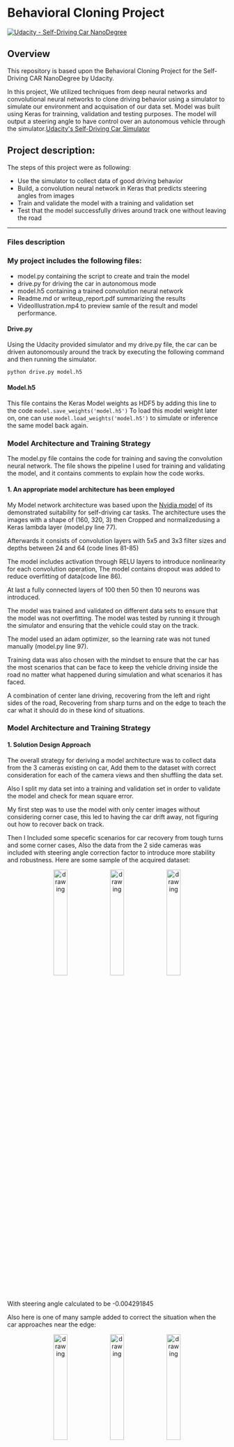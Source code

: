 # Behavioral Cloning Project

[![Udacity - Self-Driving Car NanoDegree](https://s3.amazonaws.com/udacity-sdc/github/shield-carnd.svg)](http://www.udacity.com/drive)

Overview
---
This repository is based upon the Behavioral Cloning Project for the Self-Driving CAR NanoDegree by Udacity.

In this project, We utilized techniques from deep neural networks and convolutional neural networks to clone driving behavior using a simulator to simulate our environment and acquisation of our data set. Model was built using Keras for trainning, validation and testing purposes.
The model will output a steering angle to have control over an autonomous vehicle through the simulator.[Udacity's Self-Driving Car Simulator](https://github.com/udacity/self-driving-car-sim)


**Project description:**
---
The steps of this project were as following:
* Use the simulator to collect data of good driving behavior
* Build, a convolution neural network in Keras that predicts steering angles from images
* Train and validate the model with a training and validation set
* Test that the model successfully drives around track one without leaving the road


[//]: # (Image References)

[image1]: ./Data/NvidiaArchitecture.png "Model Visualization"
[image2]: ./Data/capture1.png "Sample output Image"
[image3]: ./Data/Errorloss.png "mean square error"
[image4]: ./Data/capture2.png "Sharp turn Image"


---
### Files description

### My project includes the following files:

* model.py containing the script to create and train the model
* drive.py for driving the car in autonomous mode
* model.h5 containing a trained convolution neural network 
* Readme.md or writeup_report.pdf summarizing the results
* VideoIllustration.mp4 to preview samle of the result and model performance.

#### Drive.py
Using the Udacity provided simulator and my drive.py file, the car can be driven autonomously around the track by executing the following command and then running the simulator.
```sh
python drive.py model.h5
```

#### Model.h5
This file contains the Keras Model weights as HDF5 by adding this line to the code
```model.save_weights('model.h5')```
To load this model weight later on, one can use ``` model.load_weights('model.h5') ```
 to simulate or inference the same model back again.



### Model Architecture and Training Strategy


The model.py file contains the code for training and saving the convolution neural network. The file shows the pipeline I used for training and validating the model, and it contains comments to explain how the code works.



#### 1. An appropriate model architecture has been employed
My Model network architecture was based upon the [Nvidia model](https://devblogs.nvidia.com/deep-learning-self-driving-cars/) of its demonstrated suitability for self-driving car tasks. The architecture uses the images with a shape of 
(160, 320, 3) then Cropped and normalizedusing a Keras lambda layer (model.py line 77).


Afterwards it consists of convolution layers  with 5x5 and 3x3 filter sizes and depths between 24 and 64 (code lines 81-85) 

The model includes activation through RELU layers to introduce nonlinearity for each convolution operation, 
The model contains dropout was added to reduce overfitting of data(code line 86).

At last a fully connected layers of 100 then 50 then 10 neurons was introduced.

The model was trained and validated on different data sets to ensure that the model was not overfitting. The model was tested by running it through the simulator and ensuring that the vehicle could stay on the track.

The model used an adam optimizer, so the learning rate was not tuned manually (model.py line 97).

Training data was also chosen with the mindset to ensure that the car has the most scenarios that can be face to keep the vehicle driving inside the road no matter what happened during simulation and what scenarios it has faced. 

A combination of center lane driving, recovering from the left and right sides of the road, Recovering from sharp turns and on the edge to teach the car what it should do in these kind of situations. 





### Model Architecture and Training Strategy

#### 1. Solution Design Approach

The overall strategy for deriving a model architecture was to collect data from the 3 cameras existing on car, Add them to the dataset with correct consideration for each of the camera views and then shuffling the data set.

Also I split my data set into a training and validation set in order to validate the model and check for mean square error.

My first step was to use the model with only center images without considering corner case, this led to having the car drift away, not figuring out how to recover back on track.

Then I Included some specefic scenarios for car recovery from tough turns and some corner cases, Also the data from the 2 side cameras was included with steering angle correction factor to introduce more stability and robustness.
Here are some sample of the acquired dataset:



<p align="center" float="left">
<img src="./Data/left_2019_06_26_10_26_35_535.jpg" alt="drawing" style="width:25%"/>

<img src="./Data/center_2019_06_26_10_26_35_535.jpg" alt="drawing" style="width:25%"/>

<img src="./Data/right_2019_06_26_10_26_35_535.jpg" alt="drawing" style="width:25%"/>
</p>

With steering angle calculated to be -0.004291845

Also here is one of many sample added to correct the situation when the car approaches near the edge:

<p align="center" float="left">
<img src="./Data/left_2019_06_26_10_34_37_022.jpg" alt="drawing" style="width:25%"/>

<img src="./Data/center_2019_06_26_10_34_37_022.jpg" alt="drawing" style="width:25%"/>

<img src="./Data/right_2019_06_26_10_34_37_022.jpg" alt="drawing" style="width:25%"/>
</p>

With steering angle calculated to be -0.03862661


The final step was to run the simulator to see how well the car was driving around track one more time and the vehicle is able to drive autonomously around the track without leaving the road as show in VideoIllustration.mp4 file.

![alt text][image2]

Also when taking a sharp Edge the car stayed in the middle of the road as shown
![alt text][image4]
Also our calculated Mean square error 0.008 shows very good performance for our model afterwards,

![alt text][image3]

